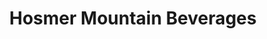 ---
title: "Hosmer Mountain Beverages"
url: /willimantic/hosmer-mountain-beverages/
shop: beverages
---